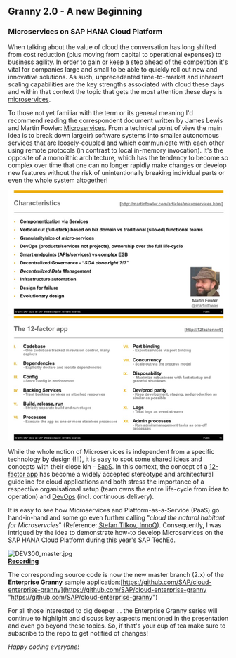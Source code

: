 ## Granny 2.0 - A new Beginning

### Microservices on SAP HANA Cloud Platform

When talking about the value of cloud the conversation has long shifted from cost reduction (plus moving from capital to operational expenses) to business agility. In order to gain or keep a step ahead of the competition it's vital for companies large and small to be able to quickly roll out new and innovative solutions. As such, unprecedented time-to-market and inherent scaling capabilities are the key strengths associated with cloud these days and within that context the topic that gets the most attention these days is [microservices](http://wikipedia.org/wiki/microservices).

To those not yet familiar with the term or its general meaning I'd recommend reading the correspondent document written by James Lewis and Martin Fowler: [Microservices](http://martinfowler.com/articles/microservices.html). From a technical point of view the main idea is to break down large(r) software systems into smaller autonomous services that are loosely-coupled and which communicate with each other using remote protocols (in contrast to local in-memory invocation). It's the opposite of a monolithic architecture, which has the tendency to become so complex over time that one can no longer rapidly make changes or develop new features without the risk of unintentionally breaking individual parts or even the whole system altogether!

![microservices.jpg](20a_microservices.jpg) 
![12factor_app.jpg](20a_12factor_app.jpg)

While the whole notion of Microservices is independent from a specific technology by design (!!!), it is easy to spot some shared ideas and concepts with their close kin - [SaaS](https://en.wikipedia.org/wiki/Software_as_a_service). In this context, the concept of a [12-factor app](http://12factor.net/) has become a widely accepted stereotype and architectural guideline for cloud applications and both stress the importance of a respective organisational setup (team owns the entire life-cycle from idea to operation) and [DevOps](https://en.wikipedia.org/wiki/DevOps) (incl. continuous delivery).

It is easy to see how Microservices and Platform-as-a-Service (PaaS) go hand-in-hand and some go even further calling "_cloud the natural habitant for Microservcies_" (Reference: [Stefan Tilkov, InnoQ](https://www.innoq.com/blog/st/2015/06/dont-start-with-a-monolith/)). Consequently, I was intrigued by the idea to demonstrate how-to develop Microservices on the SAP HANA Cloud Platform during this year's SAP TechEd.

![DEV300_master.jpg](http://www.slideshare.net/saphcp/dev300-architecture-guidelines-for-microservices-based-on-sap-hana-cloud-platform)  
[**Recording**](http://events.sap.com/teched/en/session/22720 "http://events.sap.com/teched/en/session/22720")

The corresponding source code is now the new master branch (2.x) of the **Enterprise Granny** sample application:[https://github.com/SAP/cloud-enterprise-granny](https://github.com/SAP/cloud-enterprise-granny "https://github.com/SAP/cloud-enterprise-granny")

For all those interested to dig deeper ... the Enterprise Granny series will continue to highlight and discuss key aspects mentioned in the presentation and even go beyond these topics. So, if that's your cup of tea make sure to subscribe to the repo to get notified of changes!

_Happy coding everyone!_